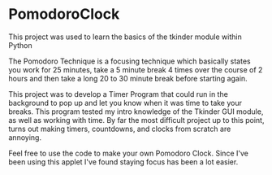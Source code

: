 # PomodoroClock

This project was used to learn the basics of the tkinder module within Python

The Pomodoro Technique is a focusing technique which basically states you work for 25 minutes, take a 5 minute break 4 times over the course of 2 hours and then take a long 20 to 30 minute break before starting again.

This project was to develop a Timer Program that could run in the background to pop up and let you know when it was time to take your breaks. This program tested my intro knowledge of the Tkinder GUI module, as well as working with time. By far the most difficult project up to this point, turns out making timers, countdowns, and clocks from scratch are annoying. 

Feel free to use the code to make your own Pomodoro Clock. Since I've been using this applet I've found staying focus has been a lot easier. 
